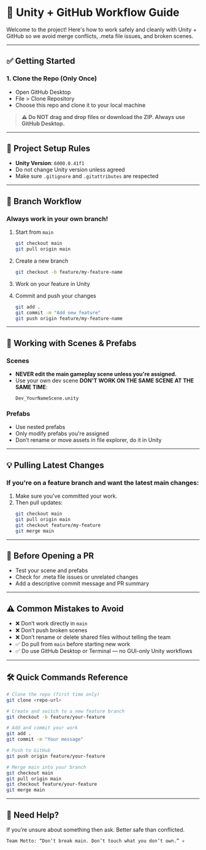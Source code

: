 # 🧠 Unity + GitHub Workflow Guide

Welcome to the project! Here's how to work safely and cleanly with Unity + GitHub so we avoid merge conflicts, .meta file issues, and broken scenes.

---

## ✅ Getting Started

### 1. Clone the Repo (Only Once)
- Open GitHub Desktop
- File > Clone Repository
- Choose this repo and clone it to your local machine

> **⚠️ Do NOT drag and drop files or download the ZIP. Always use GitHub Desktop.**

---

## 🧱 Project Setup Rules

- **Unity Version**: `6000.0.41f1`
- Do not change Unity version unless agreed
- Make sure `.gitignore` and `.gitattributes` are respected

---

## 🌿 Branch Workflow

### Always work in your own branch!

1. Start from `main`
   ```bash
   git checkout main
   git pull origin main
   ```

2. Create a new branch
   ```bash
   git checkout -b feature/my-feature-name
   ```

3. Work on your feature in Unity

4. Commit and push your changes
   ```bash
   git add .
   git commit -m "Add new feature"
   git push origin feature/my-feature-name
   ```

---

## 🧩 Working with Scenes & Prefabs

### Scenes
- **NEVER edit the main gameplay scene unless you're assigned.**
- Use your own dev scene **DON'T WORK ON THE SAME SCENE AT THE SAME TIME**:
  ```
  Dev_YourNameScene.unity
  ```

### Prefabs
- Use nested prefabs
- Only modify prefabs you're assigned
- Don’t rename or move assets in file explorer, do it in Unity

---

## 💡 Pulling Latest Changes

### If you're on a feature branch and want the latest main changes:

1. Make sure you've committed your work.
2. Then pull updates:
   ```bash
   git checkout main
   git pull origin main
   git checkout feature/my-feature
   git merge main
   ```

---

## 🧼 Before Opening a PR

- Test your scene and prefabs
- Check for .meta file issues or unrelated changes
- Add a descriptive commit message and PR summary

---

## ⚠️ Common Mistakes to Avoid

- ❌ Don’t work directly in `main`
- ❌ Don’t push broken scenes
- ❌ Don’t rename or delete shared files without telling the team
- ✅ Do pull from `main` before starting new work
- ✅ Do use GitHub Desktop or Terminal — no GUI-only Unity workflows

---

## 🛠 Quick Commands Reference

```bash
# Clone the repo (first time only)
git clone <repo-url>

# Create and switch to a new feature branch
git checkout -b feature/your-feature

# Add and commit your work
git add .
git commit -m "Your message"

# Push to GitHub
git push origin feature/your-feature

# Merge main into your branch
git checkout main
git pull origin main
git checkout feature/your-feature
git merge main
```

---

## 🙋 Need Help?

If you’re unsure about something then ask. Better safe than conflicted.

```
Team Motto: “Don’t break main. Don’t touch what you don’t own.” 💀
```
